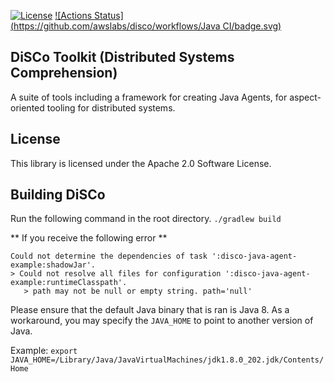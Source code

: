 [![License](https://img.shields.io/badge/License-Apache%202.0-blue.svg)](https://opensource.org/licenses/Apache-2.0)
[![Actions Status](https://github.com/awslabs/disco/workflows/Java CI/badge.svg)](https://github.com/awslabs/disco/actions)

## DiSCo Toolkit (Distributed Systems Comprehension)

A suite of tools including a framework for creating Java Agents, for aspect-oriented tooling for distributed systems.

## License

This library is licensed under the Apache 2.0 Software License.

## Building DiSCo
Run the following command in the root directory.
``./gradlew build``

** If you receive the following error **
```
Could not determine the dependencies of task ':disco-java-agent-example:shadowJar'.
> Could not resolve all files for configuration ':disco-java-agent-example:runtimeClasspath'.
   > path may not be null or empty string. path='null'
```

Please ensure that the default Java binary that is ran is Java 8. As a workaround, you may specify the `JAVA_HOME` to point to another version of Java.

Example: `export JAVA_HOME=/Library/Java/JavaVirtualMachines/jdk1.8.0_202.jdk/Contents/Home`